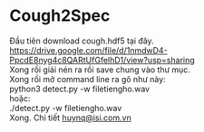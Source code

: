 # Cough2Spec
Đầu tiên download cough.hdf5 tại đây.<br>
https://drive.google.com/file/d/1nmdwD4-PpcdE8nyg4c8QARtUfGfelhD1/view?usp=sharing <br>
Xong rồi giải nén ra rồi save chung vào thư mục.<br>
Xong rồi mở command line ra gõ như này:<br>
python3 detect.py -w filetiengho.wav<br>
hoặc:<br>
./detect.py -w filetiengho.wav<br>
Xong. Chi tiết huynq@isi.com.vn

                                                                                      
